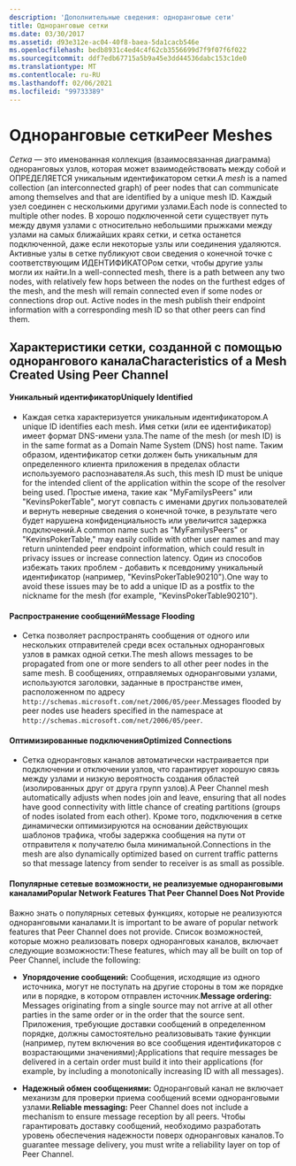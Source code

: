```yaml
---
description: 'Дополнительные сведения: одноранговые сети'
title: Одноранговые сетки
ms.date: 03/30/2017
ms.assetid: d93e312e-ac04-40f8-baea-5da1cacb546e
ms.openlocfilehash: bedb8931c4ed4c4f62cb3556699d7f9f07f6f022
ms.sourcegitcommit: ddf7edb67715a5b9a45e3dd44536dabc153c1de0
ms.translationtype: MT
ms.contentlocale: ru-RU
ms.lasthandoff: 02/06/2021
ms.locfileid: "99733389"
---
```

# <a name="peer-meshes"></a><span data-ttu-id="c9d8c-103">Одноранговые сетки</span><span class="sxs-lookup"><span data-stu-id="c9d8c-103">Peer Meshes</span></span>

<span data-ttu-id="c9d8c-104">*Сетка* — это именованная коллекция (взаимосвязанная диаграмма) одноранговых узлов, которая может взаимодействовать между собой и ОПРЕДЕЛЯЕТСЯ уникальным идентификатором сетки.</span><span class="sxs-lookup"><span data-stu-id="c9d8c-104">A *mesh* is a named collection (an interconnected graph) of peer nodes that can communicate among themselves and that are identified by a unique mesh ID.</span></span> <span data-ttu-id="c9d8c-105">Каждый узел соединен с несколькими другими узлами.</span><span class="sxs-lookup"><span data-stu-id="c9d8c-105">Each node is connected to multiple other nodes.</span></span> <span data-ttu-id="c9d8c-106">В хорошо подключенной сети существует путь между двумя узлами с относительно небольшими прыжками между узлами на самых ближайших краях сетки, и сетка останется подключенной, даже если некоторые узлы или соединения удаляются. Активные узлы в сетке публикуют свои сведения о конечной точке с соответствующим ИДЕНТИФИКАТОРом сетки, чтобы другие узлы могли их найти.</span><span class="sxs-lookup"><span data-stu-id="c9d8c-106">In a well-connected mesh, there is a path between any two nodes, with relatively few hops between the nodes on the furthest edges of the mesh, and the mesh will remain connected even if some nodes or connections drop out. Active nodes in the mesh publish their endpoint information with a corresponding mesh ID so that other peers can find them.</span></span>  
  
## <a name="characteristics-of-a-mesh-created-using-peer-channel"></a><span data-ttu-id="c9d8c-107">Характеристики сетки, созданной с помощью однорангового канала</span><span class="sxs-lookup"><span data-stu-id="c9d8c-107">Characteristics of a Mesh Created Using Peer Channel</span></span>  
  
#### <a name="uniquely-identified"></a><span data-ttu-id="c9d8c-108">Уникальный идентификатор</span><span class="sxs-lookup"><span data-stu-id="c9d8c-108">Uniquely Identified</span></span>  
  
- <span data-ttu-id="c9d8c-109">Каждая сетка характеризуется уникальным идентификатором.</span><span class="sxs-lookup"><span data-stu-id="c9d8c-109">A unique ID identifies each mesh.</span></span> <span data-ttu-id="c9d8c-110">Имя сетки (или ее идентификатор) имеет формат DNS-имени узла.</span><span class="sxs-lookup"><span data-stu-id="c9d8c-110">The name of the mesh (or mesh ID) is in the same format as a Domain Name System (DNS) host name.</span></span> <span data-ttu-id="c9d8c-111">Таким образом, идентификатор сетки должен быть уникальным для определенного клиента приложения в пределах области используемого распознавателя.</span><span class="sxs-lookup"><span data-stu-id="c9d8c-111">As such, this mesh ID must be unique for the intended client of the application within the scope of the resolver being used.</span></span> <span data-ttu-id="c9d8c-112">Простые имена, такие как "MyFamilysPeers" или "KevinsPokerTable", могут совпасть с именами других пользователей и вернуть неверные сведения о конечной точке, в результате чего будет нарушена конфиденциальность или увеличится задержка подключений.</span><span class="sxs-lookup"><span data-stu-id="c9d8c-112">A common name such as "MyFamilysPeers" or "KevinsPokerTable," may easily collide with other user names and may return unintended peer endpoint information, which could result in privacy issues or increase connection latency.</span></span> <span data-ttu-id="c9d8c-113">Один из способов избежать таких проблем - добавить к псевдониму уникальный идентификатор (например, "KevinsPokerTable90210").</span><span class="sxs-lookup"><span data-stu-id="c9d8c-113">One way to avoid these issues may be to add a unique ID as a postfix to the nickname for the mesh (for example, "KevinsPokerTable90210").</span></span>  
  
#### <a name="message-flooding"></a><span data-ttu-id="c9d8c-114">Распространение сообщений</span><span class="sxs-lookup"><span data-stu-id="c9d8c-114">Message Flooding</span></span>  
  
- <span data-ttu-id="c9d8c-115">Сетка позволяет распространять сообщения от одного или нескольких отправителей среди всех остальных одноранговых узлов в рамках одной сетки.</span><span class="sxs-lookup"><span data-stu-id="c9d8c-115">The mesh allows messages to be propagated from one or more senders to all other peer nodes in the same mesh.</span></span> <span data-ttu-id="c9d8c-116">В сообщениях, отправляемых одноранговыми узлами, используются заголовки, заданные в пространстве имен, расположенном по адресу `http://schemas.microsoft.com/net/2006/05/peer`.</span><span class="sxs-lookup"><span data-stu-id="c9d8c-116">Messages flooded by peer nodes use headers specified in the namespace at `http://schemas.microsoft.com/net/2006/05/peer`.</span></span>  
  
#### <a name="optimized-connections"></a><span data-ttu-id="c9d8c-117">Оптимизированные подключения</span><span class="sxs-lookup"><span data-stu-id="c9d8c-117">Optimized Connections</span></span>  
  
- <span data-ttu-id="c9d8c-118">Сетка одноранговых каналов автоматически настраивается при подключении и отключении узлов, что гарантирует хорошую связь между узлами и низкую вероятность создания областей (изолированных друг от друга групп узлов).</span><span class="sxs-lookup"><span data-stu-id="c9d8c-118">A Peer Channel mesh automatically adjusts when nodes join and leave, ensuring that all nodes have good connectivity with little chance of creating partitions (groups of nodes isolated from each other).</span></span> <span data-ttu-id="c9d8c-119">Кроме того, подключения в сетке динамически оптимизируются на основании действующих шаблонов трафика, чтобы задержка сообщения на пути от отправителя к получателю была минимальной.</span><span class="sxs-lookup"><span data-stu-id="c9d8c-119">Connections in the mesh are also dynamically optimized based on current traffic patterns so that message latency from sender to receiver is as small as possible.</span></span>  
  
#### <a name="popular-network-features-that-peer-channel-does-not-provide"></a><span data-ttu-id="c9d8c-120">Популярные сетевые возможности, не реализуемые одноранговыми каналами</span><span class="sxs-lookup"><span data-stu-id="c9d8c-120">Popular Network Features That Peer Channel Does Not Provide</span></span>  

 <span data-ttu-id="c9d8c-121">Важно знать о популярных сетевых функциях, которые не реализуются одноранговыми каналами.</span><span class="sxs-lookup"><span data-stu-id="c9d8c-121">It is important to be aware of popular network features that Peer Channel does not provide.</span></span> <span data-ttu-id="c9d8c-122">Список возможностей, которые можно реализовать поверх одноранговых каналов, включает следующие возможности:</span><span class="sxs-lookup"><span data-stu-id="c9d8c-122">These features, which may all be built on top of Peer Channel, include the following:</span></span>  
  
- <span data-ttu-id="c9d8c-123">**Упорядочение сообщений:** Сообщения, исходящие из одного источника, могут не поступать на другие стороны в том же порядке или в порядке, в котором отправлен источник.</span><span class="sxs-lookup"><span data-stu-id="c9d8c-123">**Message ordering:** Messages originating from a single source may not arrive at all other parties in the same order or in the order that the source sent.</span></span> <span data-ttu-id="c9d8c-124">Приложения, требующие доставки сообщений в определенном порядке, должны самостоятельно реализовывать такие функции (например, путем включения во все сообщения идентификаторов с возрастающими значениями);</span><span class="sxs-lookup"><span data-stu-id="c9d8c-124">Applications that require messages be delivered in a certain order must build it into their applications (for example, by including a monotonically increasing ID with all messages).</span></span>  
  
- <span data-ttu-id="c9d8c-125">**Надежный обмен сообщениями:** Одноранговый канал не включает механизм для проверки приема сообщений всеми одноранговыми узлами.</span><span class="sxs-lookup"><span data-stu-id="c9d8c-125">**Reliable messaging:** Peer Channel does not include a mechanism to ensure message reception by all peers.</span></span> <span data-ttu-id="c9d8c-126">Чтобы гарантировать доставку сообщений, необходимо разработать уровень обеспечения надежности поверх одноранговых каналов.</span><span class="sxs-lookup"><span data-stu-id="c9d8c-126">To guarantee message delivery, you must write a reliability layer on top of Peer Channel.</span></span>
